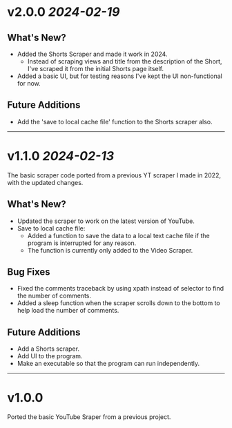 # v2.0.0 *2024-02-19*

## What's New?
- Added the Shorts Scraper and made it work in 2024.
    - Instead of scraping views and title from the description of the Short, I've scraped it from the initial Shorts page itself.
- Added a basic UI, but for testing reasons I've kept the UI non-functional for now.

## Future Additions
- Add the 'save to local cache file' function to the Shorts scraper also.

---

# v1.1.0 *2024-02-13*

The basic scraper code ported from a previous YT scraper I made in 2022, with the updated changes.

## What's New?
- Updated the scraper to work on the latest version of YouTube.
- Save to local cache file:
    - Added a function to save the data to a local text cache file if the program is interrupted for any reason.
    - The function is currently only added to the Video Scraper.

## Bug Fixes
- Fixed the comments traceback by using xpath instead of selector to find the number of comments.
- Added a sleep function when the scraper scrolls down to the bottom to help load the number of comments.

## Future Additions
- Add a Shorts scraper.
- Add UI to the program.
- Make an executable so that the program can run independently.

---

# v1.0.0

Ported the basic YouTube Sraper from a previous project.
